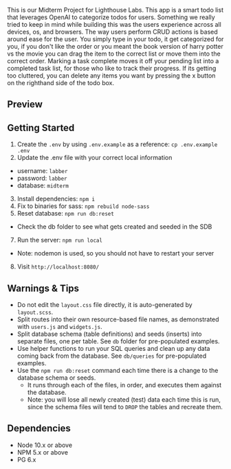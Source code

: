This is our Midterm Project for Lighthouse Labs. This app is a smart todo list that leverages OpenAI to categorize todos for users. Something we really tried to keep in mind while building this was the users experience across all devices, os, and browsers. The way users perform CRUD actions is based around ease for the user. You simply type in your todo, it get categorized for you, if you don't like the order or you meant the book version of harry potter vs the movie you can drag the item to the correct list or move them into the correct order. Marking a task complete moves it off your pending list into a completed task list, for those who like to track their progress. If its getting too cluttered, you can delete any items you want by pressing the x button on the righthand side of the todo box. 


## Preview 

## Getting Started

1. Create the `.env` by using `.env.example` as a reference: `cp .env.example .env`
2. Update the .env file with your correct local information 
  - username: `labber` 
  - password: `labber` 
  - database: `midterm`
3. Install dependencies: `npm i`
4. Fix to binaries for sass: `npm rebuild node-sass`
5. Reset database: `npm run db:reset`
  - Check the db folder to see what gets created and seeded in the SDB
7. Run the server: `npm run local`
  - Note: nodemon is used, so you should not have to restart your server
8. Visit `http://localhost:8080/`

## Warnings & Tips

- Do not edit the `layout.css` file directly, it is auto-generated by `layout.scss`.
- Split routes into their own resource-based file names, as demonstrated with `users.js` and `widgets.js`.
- Split database schema (table definitions) and seeds (inserts) into separate files, one per table. See `db` folder for pre-populated examples. 
- Use helper functions to run your SQL queries and clean up any data coming back from the database. See `db/queries` for pre-populated examples.
- Use the `npm run db:reset` command each time there is a change to the database schema or seeds. 
  - It runs through each of the files, in order, and executes them against the database. 
  - Note: you will lose all newly created (test) data each time this is run, since the schema files will tend to `DROP` the tables and recreate them.

## Dependencies

- Node 10.x or above
- NPM 5.x or above
- PG 6.x
